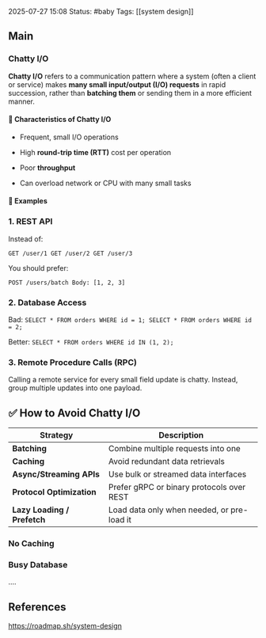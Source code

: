 2025-07-27 15:08
Status: #baby
Tags: [[system design]]
## Main
### Chatty I/O
**Chatty I/O** refers to a communication pattern where a system (often a client or service) makes **many small input/output (I/O) requests** in rapid succession, rather than **batching them** or sending them in a more efficient manner.

#### 🧠 Characteristics of Chatty I/O

- Frequent, small I/O operations
    
- High **round-trip time (RTT)** cost per operation
    
- Poor **throughput**
    
- Can overload network or CPU with many small tasks
#### 🧱 Examples

### 1. **REST API**

Instead of:

`GET /user/1 GET /user/2 GET /user/3`

You should prefer:

`POST /users/batch Body: [1, 2, 3]`

### 2. **Database Access**

Bad:
`SELECT * FROM orders WHERE id = 1; SELECT * FROM orders WHERE id = 2;`

Better:
`SELECT * FROM orders WHERE id IN (1, 2);`

### 3. **Remote Procedure Calls (RPC)**

Calling a remote service for every small field update is chatty. Instead, group multiple updates into one payload.

## ✅ How to Avoid Chatty I/O

|Strategy|Description|
|---|---|
|**Batching**|Combine multiple requests into one|
|**Caching**|Avoid redundant data retrievals|
|**Async/Streaming APIs**|Use bulk or streamed data interfaces|
|**Protocol Optimization**|Prefer gRPC or binary protocols over REST|
|**Lazy Loading / Prefetch**|Load data only when needed, or pre-load it|

### No Caching

### Busy Database
....

## References

https://roadmap.sh/system-design